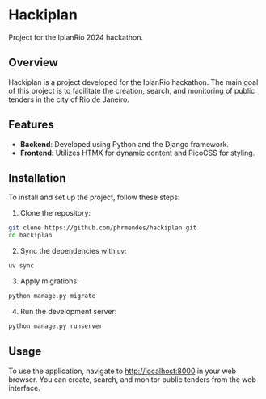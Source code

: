 # Hackiplan

Project for the IplanRio 2024 hackathon.

## Overview

Hackiplan is a project developed for the IplanRio hackathon. The main goal of this project is to facilitate the creation, search, and monitoring of public tenders in the city of Rio de Janeiro.

## Features

- **Backend**: Developed using Python and the Django framework.
- **Frontend**: Utilizes HTMX for dynamic content and PicoCSS for styling.

## Installation

To install and set up the project, follow these steps:

1. Clone the repository:

```bash
git clone https://github.com/phrmendes/hackiplan.git
cd hackiplan
```

2. Sync the dependencies with `uv`:

```bash
uv sync
```

3. Apply migrations:

```bash
python manage.py migrate
```

4. Run the development server:

```bash
python manage.py runserver
```

## Usage

To use the application, navigate to [http://localhost:8000](http://localhost:8000) in your web browser. You can create, search, and monitor public tenders from the web interface.
